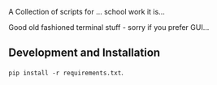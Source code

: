 
A Collection of scripts for ... school work it is...

Good old fashioned terminal stuff - sorry if you prefer GUI...

## Development and Installation

`pip install -r requirements.txt`.
